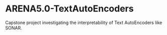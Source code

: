 # ARENA5.0-TextAutoEncoders
Capstone project investigating the interpretability of Text AutoEncoders like SONAR.
